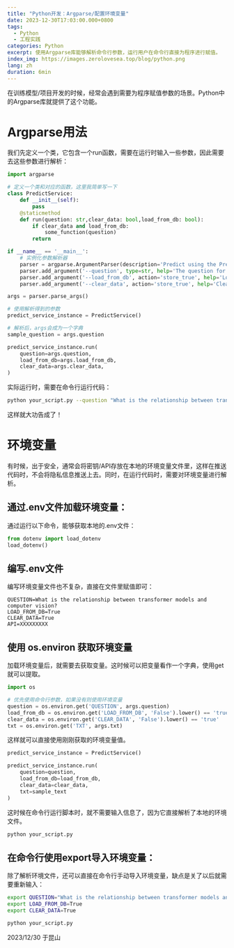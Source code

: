 ```yaml
---
title: "Python开发：Argparse/配置环境变量"
date: 2023-12-30T17:03:00.000+0800
tags:
  - Python
  - 工程实践
categories: Python
excerpt: 使用Argparse库能够解析命令行参数，运行用户在命令行直接为程序进行赋值。
index_img: https://images.zerolovesea.top/blog/python.png
lang: zh
duration: 6min
---
```


在训练模型/项目开发的时候，经常会遇到需要为程序赋值参数的场景。Python中的Argparse库就提供了这个功能。

# Argparse用法
我们先定义一个类，它包含一个run函数，需要在运行时输入一些参数，因此需要去这些参数进行解析：

```python
import argparse

# 定义一个类和对应的函数，这里我简单写一下
class PredictService:
	def __init__(self):
		pass
	@staticmethod
	def run(question: str,clear_data: bool,load_from_db: bool):
		if clear_data and load_from_db:
			some_function(question)
		return 
```
```python
if __name__ == '__main__':
	# 实例化参数解析器
    parser = argparse.ArgumentParser(description='Predict using the PredictService')
    parser.add_argument('--question', type=str, help='The question for prediction')
    parser.add_argument('--load_from_db', action='store_true', help='Load data from the database')
    parser.add_argument('--clear_data', action='store_true', help='Clear data')

args = parser.parse_args()

# 使用解析得到的参数
predict_service_instance = PredictService()

# 解析后，args会成为一个字典
sample_question = args.question 

predict_service_instance.run(
    question=args.question,
    load_from_db=args.load_from_db,
    clear_data=args.clear_data,
)
```

实际运行时，需要在命令行运行代码：

```bash
python your_script.py --question "What is the relationship between transformer models and computer vision?" --load_from_db --clear_data 
```
这样就大功告成了！


# 环境变量
有时候，出于安全，通常会将密钥/API存放在本地的环境变量文件里，这样在推送代码时，不会将隐私信息推送上去。同时，在运行代码时，需要对环境变量进行解析。

## 通过.env文件加载环境变量：
通过运行以下命令，能够获取本地的.env文件：
```python
from dotenv import load_dotenv
load_dotenv()
```
## 编写.env文件
编写环境变量文件也不复杂，直接在文件里赋值即可：
```
QUESTION=What is the relationship between transformer models and computer vision?
LOAD_FROM_DB=True
CLEAR_DATA=True
API=XXXXXXXXX
```

## 使用 os.environ 获取环境变量
加载环境变量后，就需要去获取变量。这时候可以把变量看作一个字典，使用get就可以提取。
```python
import os

# 优先使用命令行参数，如果没有则使用环境变量
question = os.environ.get('QUESTION', args.question)  
load_from_db = os.environ.get('LOAD_FROM_DB', 'False').lower() == 'true'
clear_data = os.environ.get('CLEAR_DATA', 'False').lower() == 'true'
txt = os.environ.get('TXT', args.txt)
```
这样就可以直接使用刚刚获取的环境变量值。
```python
predict_service_instance = PredictService()

predict_service_instance.run(
    question=question,
    load_from_db=load_from_db,
    clear_data=clear_data,
    txt=sample_text
)
```

这时候在命令行运行脚本时，就不需要输入信息了，因为它直接解析了本地的环境文件。

```bash
python your_script.py 
```

## 在命令行使用export导入环境变量：
除了解析环境文件，还可以直接在命令行手动导入环境变量，缺点是关了以后就需要重新输入：
```bash
export QUESTION="What is the relationship between transformer models and computer vision?"
export LOAD_FROM_DB=True
export CLEAR_DATA=True

python your_script.py
```

2023/12/30 于昆山



